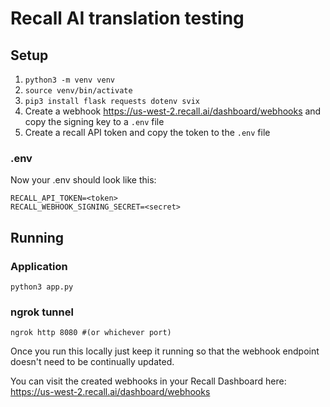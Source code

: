 # Recall AI translation testing

## Setup

1. `python3 -m venv venv`
2. `source venv/bin/activate`
3. `pip3 install flask requests dotenv svix`
4. Create a webhook https://us-west-2.recall.ai/dashboard/webhooks and copy the signing key to a `.env` file
5. Create a recall API token and copy the token to the `.env` file

### .env

Now your .env should look like this:

```
RECALL_API_TOKEN=<token>
RECALL_WEBHOOK_SIGNING_SECRET=<secret>
```

## Running

### Application

`python3 app.py`

### ngrok tunnel

`ngrok http 8080 #(or whichever port)`

Once you run this locally just keep it running so that the webhook endpoint doesn't need to be continually updated.

You can visit the created webhooks in your Recall Dashboard here:
https://us-west-2.recall.ai/dashboard/webhooks